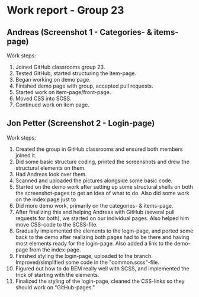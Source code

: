# Work report - Group 23

## Andreas (Screenshot 1 - Categories- & items-page)
Work steps:
1. Joined GitHub classrooms group 23.
2. Tested GitHub, started structuring the item-page.
3. Began working on demo page.
4. Finished demo page with group, accepted pull requests.
5. Started work on item-page/front-page.
6. Moved CSS into SCSS.
7. Continued work on item page.



## Jon Petter (Screenshot 2 - Login-page)
Work steps:
1. Created the group in GitHub classrooms and ensured both members joined it.
2. Did some basic structure coding, printed the screenshots and drew the structural elements on them.
3. Had Andreas look over them.
4. Scanned and uploaded the pictures alongside some basic code.
5. Started on the demo work after setting up some structural shells on both the screenshot-pages to get an idea
   of what to do. Also did some work on the index page just to 
6. Did more demo work, primarily on the categories- & items-page.
7. After finalizing this and helping Andreas with GitHub (several pull requests for both),
   we started on our individual pages. Also helped him move CSS-code to the SCSS-file.
8. Gradually implemented the elements to the login-page, and ported some back to the demo
   after realizing both pages had to be there and having most elements ready for the login-page.
   Also added a link to the demo-page from the index-page.
9. Finished styling the login-page, uploaded to the branch. Improved/simplified some code in the "common.scss"-file.
10. Figured out how to do BEM really well with SCSS, and implemented the trick of starting with the elements.
11. Finalized the styling of the login-page, cleaned the CSS-links so they should work on "GitHub-pages."
